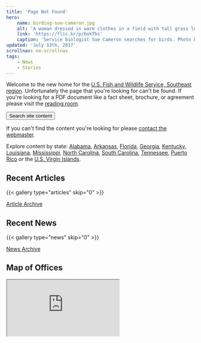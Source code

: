 ```yaml
---
title: 'Page Not Found'
hero:
    name: birding-sue-cameron.jpg
    alt: 'A woman dressed in warm clothes in a field with tall grass looks through binoculars.'
    link: 'https://flic.kr/p/bokTbs'
    caption: 'Service biologist Sue Cameron searches for birds. Photo by Gary Peeples, USFWS.'
updated: 'July 13th, 2017'
scrollnav: no-scrollnav
tags:
    - News
    - Stories
---
```


Welcome to the new home for the [U.S. Fish and Wildlife Service, Southeast region](/about).  Unfortunately the page that you're looking for can't be found. If you're looking for a PDF document like a fact sheet, brochure, or agreement please visit the [reading room](/reading-room).

<p class="centered-button">
  <button class="search-trigger">Search site content</button>
</p>

If you can't find the content you're looking for please [contact the webmaster](mailto:roy_hewitt@fws.gov).

Explore content by state: [Alabama](/alabama), [Arkansas](/arkansas), [Florida](/florida), [Georgia](/georgia), [Kentucky](/kentucky), [Louisiana](/louisiana), [Mississippi](/mississippi), [North Carolina](/north-carolina), [South Carolina](/south-carolina), [Tennessee](/tennessee), [Puerto Rico](/puerto-rico) or the [U.S. Virgin Islands](/us-virgin-islands).

## Recent Articles

{{< gallery type="articles" skip="0" >}}

<p class='centered-button'>
  <a href='/articles' class='button'>Article Archive</a>
</p>

## Recent News

{{< gallery type="news" skip="0" >}}

<p class='centered-button'>
  <a href='/news' class='button'>News Archive</a>
</p>

## Map of Offices
<iframe src="https://usfws.github.io/southeast-mega-map/?scroll=false" class="state-map"></iframe>

<span class="hide-scrollnav"></span>
